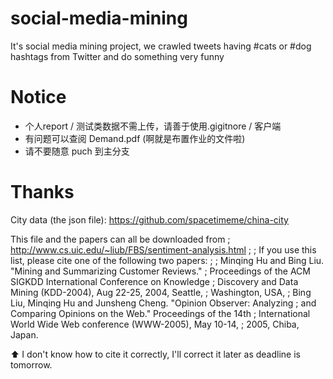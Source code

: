 # social-media-mining
It's social media mining project, we crawled tweets having #cats or #dog hashtags from Twitter and do something very funny

# Notice
+ 个人report / 测试类数据不需上传，请善于使用.gigitnore / 客户端
+ 有问题可以查阅 Demand.pdf (啊就是布置作业的文件啦)
+ 请不要随意 puch 到主分支

# Thanks
City data (the json file): https://github.com/spacetimeme/china-city

This file and the papers can all be downloaded from
;    http://www.cs.uic.edu/~liub/FBS/sentiment-analysis.html
;
; If you use this list, please cite one of the following two papers:
;
;   Minqing Hu and Bing Liu. "Mining and Summarizing Customer Reviews."
;       Proceedings of the ACM SIGKDD International Conference on Knowledge
;       Discovery and Data Mining (KDD-2004), Aug 22-25, 2004, Seattle,
;       Washington, USA,
;   Bing Liu, Minqing Hu and Junsheng Cheng. "Opinion Observer: Analyzing
;       and Comparing Opinions on the Web." Proceedings of the 14th
;       International World Wide Web conference (WWW-2005), May 10-14,
;       2005, Chiba, Japan.

⬆️  I don't know how to cite it correctly, I'll correct it later as deadline is tomorrow.